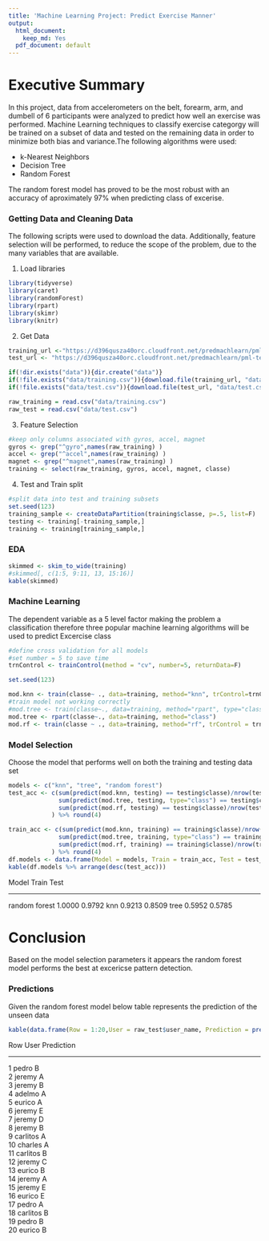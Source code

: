 ```yaml
---
title: 'Machine Learning Project: Predict Exercise Manner'
output:
  html_document:
    keep_md: Yes
  pdf_document: default
---
```




# Executive Summary
In this project, data from accelerometers on the belt, forearm, arm, and dumbell of 6 participants were analyzed to predict how well an exercise was performed. Machine Learning techniques to classify exercise categorgy will be trained on a subset of data and tested on the remaining data in order to minimize both bias and variance.The following algorithms were used:  
* k-Nearest Neighbors  
* Decision Tree  
* Random Forest  

The random forest model has proved to be the most robust with an accuracy of aproximately 97% when predicting class of excerise.

### Getting Data and Cleaning Data
The following scripts were used to download the data. Additionally, feature selection will be performed, to reduce the scope of the problem, due to the many variables that are available.  

1. Load libraries

```r
library(tidyverse)
library(caret)
library(randomForest)
library(rpart)
library(skimr)
library(knitr)
```
2. Get Data

```r
training_url <-"https://d396qusza40orc.cloudfront.net/predmachlearn/pml-training.csv"
test_url <- "https://d396qusza40orc.cloudfront.net/predmachlearn/pml-testing.csv"

if(!dir.exists("data")){dir.create("data")}
if(!file.exists("data/training.csv")){download.file(training_url, "data/training.csv")}
if(!file.exists("data/test.csv")){download.file(test_url, "data/test.csv")}

raw_training = read.csv("data/training.csv")
raw_test = read.csv("data/test.csv")
```
3. Feature Selection

```r
#keep only columns associated with gyros, accel, magnet
gyros <- grep("^gyro",names(raw_training) )
accel <- grep("^accel",names(raw_training) )
magnet <- grep("^magnet",names(raw_training) )
training <- select(raw_training, gyros, accel, magnet, classe)
```
4. Test and Train split

```r
#split data into test and training subsets
set.seed(123)
training_sample <- createDataPartition(training$classe, p=.5, list=F)
testing <- training[-training_sample,]
training <- training[training_sample,]
```

### EDA

```r
skimmed <- skim_to_wide(training)
#skimmed[, c(1:5, 9:11, 13, 15:16)]
kable(skimmed)
```

### Machine Learning
The dependent variable as a 5 level factor making the problem a classification therefore three popular machine learning algorithms will be used to predict Excercise class

```r
#define cross validation for all models 
#set number = 5 to save time
trnControl <- trainControl(method = "cv", number=5, returnData=F) 

set.seed(123)

mod.knn <- train(classe~ ., data=training, method="knn", trControl=trnControl )
#train model not working correctly
#mod.tree <- train(classe~., data=training, method="rpart", type="class")
mod.tree <- rpart(classe~., data=training, method="class")
mod.rf <- train(classe ~ ., data=training, method="rf", trControl = trnControl, ntree=100, importance=F)
```

### Model Selection
Choose the model that performs well on both the training and testing data set

```r
models <- c("knn", "tree", "random forest")
test_acc <- c(sum(predict(mod.knn, testing) == testing$classe)/nrow(testing),
              sum(predict(mod.tree, testing, type="class") == testing$classe)/nrow(testing),
              sum(predict(mod.rf, testing) == testing$classe)/nrow(testing)
            ) %>% round(4)

train_acc <- c(sum(predict(mod.knn, training) == training$classe)/nrow(training),
              sum(predict(mod.tree, training, type="class") == training$classe)/nrow(training),
              sum(predict(mod.rf, training) == training$classe)/nrow(training)
            ) %>% round(4)
df.models <- data.frame(Model = models, Train = train_acc, Test = test_acc)
kable(df.models %>% arrange(desc(test_acc)))
```



Model             Train     Test
--------------  -------  -------
random forest    1.0000   0.9792
knn              0.9213   0.8509
tree             0.5952   0.5785

# Conclusion
Based on the model selection parameters it appears the random forest model performs the best at excericse pattern detection.

### Predictions
Given the random forest model below table represents the prediction of the unseen data

```r
kable(data.frame(Row = 1:20,User = raw_test$user_name, Prediction = predict(mod.rf, raw_test)))
```



 Row  User       Prediction 
----  ---------  -----------
   1  pedro      B          
   2  jeremy     A          
   3  jeremy     B          
   4  adelmo     A          
   5  eurico     A          
   6  jeremy     E          
   7  jeremy     D          
   8  jeremy     B          
   9  carlitos   A          
  10  charles    A          
  11  carlitos   B          
  12  jeremy     C          
  13  eurico     B          
  14  jeremy     A          
  15  jeremy     E          
  16  eurico     E          
  17  pedro      A          
  18  carlitos   B          
  19  pedro      B          
  20  eurico     B          
